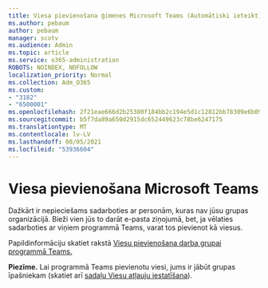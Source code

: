 ```yaml
---
title: Viesa pievienošana ģimenes Microsoft Teams (Automātiski ieteikt)
ms.author: pebaum
author: pebaum
manager: scotv
ms.audience: Admin
ms.topic: article
ms.service: o365-administration
ROBOTS: NOINDEX, NOFOLLOW
localization_priority: Normal
ms.collection: Adm_O365
ms.custom:
- "3182"
- "6500001"
ms.openlocfilehash: 2f21eae666d2b25380f184bb2c194e5d1c12812bb78309e6b09f9f497163b8c8
ms.sourcegitcommit: b5f7da89a650d2915dc652449623c78be6247175
ms.translationtype: MT
ms.contentlocale: lv-LV
ms.lasthandoff: 08/05/2021
ms.locfileid: "53936604"
---
```

# <a name="add-a-guest-to-microsoft-teams"></a>Viesa pievienošana Microsoft Teams

Dažkārt ir nepieciešams sadarboties ar personām, kuras nav jūsu grupas organizācijā. Bieži vien jūs to darāt e-pasta ziņojumā, bet, ja vēlaties sadarboties ar viņiem programmā Teams, varat tos pievienot kā viesus.

Papildinformāciju skatiet rakstā [Viesu pievienošana darba grupai programmā Teams.](https://support.office.com/article/add-guests-to-a-team-in-teams-fccb4fa6-f864-4508-bdde-256e7384a14f#ID0EAABAAA=Desktop)

**Piezīme.** Lai programmā Teams pievienotu viesi, jums ir jābūt grupas īpašniekam (skatiet arī [sadaļu Viesu atļauju iestatīšana](https://support.office.com/article/set-guest-permissions-for-channels-in-teams-4756c468-2746-4bfd-a582-736d55fcc169)).